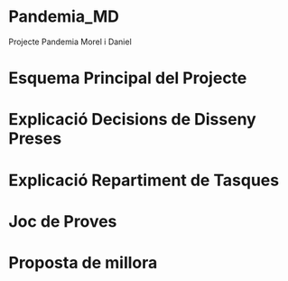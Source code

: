 # Pandemia_MD
Projecte Pandemia Morel i Daniel

# Esquema Principal del Projecte

# Explicació Decisions de Disseny Preses

# Explicació Repartiment de Tasques

# Joc de Proves

# Proposta de millora
